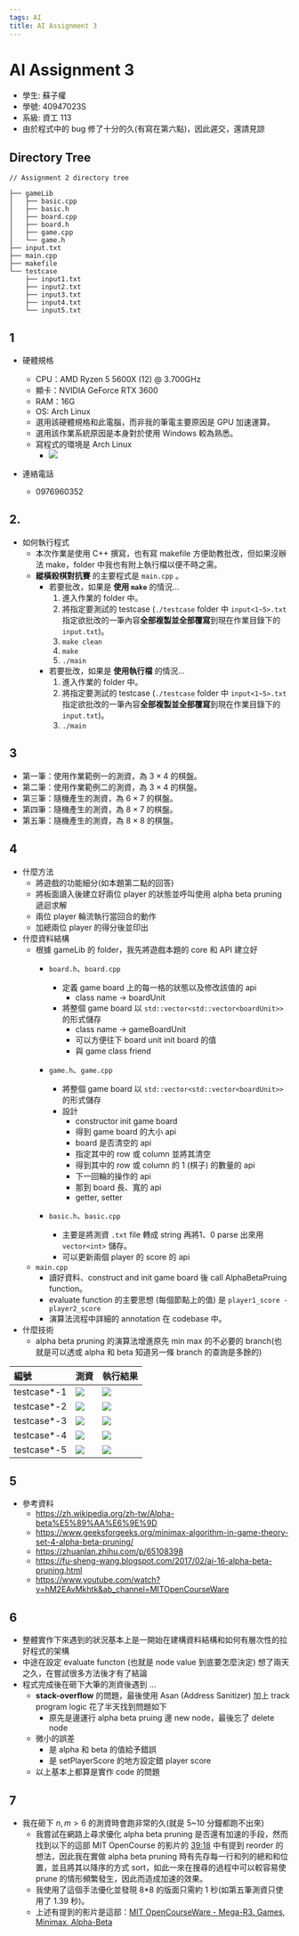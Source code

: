 ```yaml
---
tags: AI
title: AI Assignment 3
---
```


# AI Assignment 3

* 學生: 蘇子權
* 學號: 40947023S
* 系級: 資工 113
* 由於程式中的 bug 修了十分的久(有寫在第六點)，因此遲交，還請見諒

## Directory Tree
```
// Assignment 2 directory tree

├── gameLib
│   ├── basic.cpp
│   ├── basic.h
│   ├── board.cpp
│   ├── board.h
│   ├── game.cpp
│   └── game.h
├── input.txt
├── main.cpp
├── makefile
└── testcase
    ├── input1.txt
    ├── input2.txt
    ├── input3.txt
    ├── input4.txt
    └── input5.txt
```


## 1
* 硬體規格
    * CPU：AMD Ryzen 5 5600X (12) @ 3.700GHz
    * 顯卡：NVIDIA GeForce RTX 3600
    * RAM：16G
    * OS: Arch Linux
    * 選用該硬體規格和此電腦，而非我的筆電主要原因是 GPU 加速運算。
    * 選用該作業系統原因是本身對於使用 Windows 較為熟悉。
    * 寫程式的環境是 Arch Linux
        * ![](https://hackmd.io/_uploads/ByZ-rgeH3.png)


* 連絡電話
    * 0976960352
## 2. 
* 如何執行程式
    * 本次作業是使用 C++ 撰寫，也有寫 makefile 方便助教批改，但如果沒辦法 make，folder 中我也有附上執行檔以便不時之需。
    * **縱橫殺棋對抗賽** 的主要程式是 `main.cpp` 。
        * 若要批改，如果是 **使用 `make`** 的情況...
            1. 進入作業的 folder 中。
            2. 將指定要測試的 testcase (`./testcase` folder 中 `input<1~5>.txt` 指定欲批改的一筆內容**全部複製並全部覆寫**到現在作業目錄下的 `input.txt`)。
            3. `make clean`
            4. `make`
            5. `./main`
        * 若要批改，如果是 **使用執行檔** 的情況... 
            1. 進入作業的 folder 中。
            2. 將指定要測試的 testcase (`./testcase` folder 中 `input<1~5>.txt` 指定欲批改的一筆內容**全部複製並全部覆寫**到現在作業目錄下的 `input.txt`)。
            3. `./main`
## 3
* 第一筆：使用作業範例一的測資，為 $3\times4$ 的棋盤。
* 第二筆：使用作業範例二的測資，為 $3\times4$ 的棋盤。
* 第三筆：隨機產生的測資，為 $6\times7$ 的棋盤。
* 第四筆：隨機產生的測資，為 $8\times7$ 的棋盤。
* 第五筆：隨機產生的測資，為 $8\times8$ 的棋盤。
## 4
* 什麼方法
    * 將遊戲的功能細分(如本題第二點的回答)
    * 將板面讀入後建立好兩位 player 的狀態並呼叫使用 alpha beta pruning 遞迴求解
    * 兩位 player 輪流執行當回合的動作
    * 加總兩位 player 的得分後並印出
* 什麼資料結構
    * 根據 gameLib 的 folder，我先將遊戲本題的 core 和 API 建立好
        * `board.h`、`board.cpp`
            * 定義 game board 上的每一格的狀態以及修改該值的 api
                * class name -> boardUnit
            * 將整個 game board 以 `std::vector<std::vector<boardUnit>>` 的形式儲存
                * class name -> gameBoardUnit
                * 可以方便往下 board unit init board 的值
                * 與 game class friend
        * `game.h`、`game.cpp` 
            * 將整個 game board 以 `std::vector<std::vector<boardUnit>>` 的形式儲存
            * 設計
                * constructor init game board
                * 得到 game board 的大小 api
                * board 是否清空的 api
                * 指定其中的 row 或 column 並將其清空
                * 得到其中的 row 或 column 的 1 (棋子) 的數量的 api
                * 下一回輪的操作的 api
                * 那到 board 長、寬的 api
                * getter, setter

        * `basic.h`、`basic.cpp`
            * 主要是將測資 `.txt` file 轉成 string 再將1、0 parse 出來用 `vector<int>` 儲存。
            * 可以更新兩個 player 的 score 的 api
    * `main.cpp`
        * 讀好資料、construct and init game board 後 call AlphaBetaPruing function。
        * evaluate function 的主要思想 (每個節點上的值) 是 `player1_score - player2_score`
        * 演算法流程中詳細的 annotation 在 codebase 中。
* 什麼技術
    * alpha beta pruning 的演算法增進原先 min max 的不必要的 branch(也就是可以透或 alpha 和 beta 知道另一條 branch 的查詢是多餘的)

|編號|測資|執行結果|
|:-|:-|:-|
|testcase*-1|![](https://hackmd.io/_uploads/BJ9e1Wgrn.png)|![](https://hackmd.io/_uploads/rkG5kWxS2.png)|
|testcase*-2|![](https://hackmd.io/_uploads/SktGkbeHh.png)|![](https://hackmd.io/_uploads/HyRT1WlBh.png)|
|testcase*-3|![](https://hackmd.io/_uploads/S1C7JZgHh.png)|![](https://hackmd.io/_uploads/ryyQlbgrh.png)|
|testcase*-4|![](https://hackmd.io/_uploads/SJxHJWgSn.png)|![](https://hackmd.io/_uploads/H1nEe-lH2.png)|
|testcase*-5|![](https://hackmd.io/_uploads/HyGIyWxr3.png)|![](https://hackmd.io/_uploads/B18vg-gS2.png)|
## 5
* 參考資料
    * https://zh.wikipedia.org/zh-tw/Alpha-beta%E5%89%AA%E6%9E%9D
    * https://www.geeksforgeeks.org/minimax-algorithm-in-game-theory-set-4-alpha-beta-pruning/
    * https://zhuanlan.zhihu.com/p/65108398
    * https://fu-sheng-wang.blogspot.com/2017/02/ai-16-alpha-beta-pruning.html
    * https://www.youtube.com/watch?v=hM2EAvMkhtk&ab_channel=MITOpenCourseWare
## 6
* 整體實作下來遇到的狀況基本上是一開始在建構資料結構和如何有層次性的拉好程式的架構
* 中途在設定 evaluate functon (也就是 node value 到底要怎麼決定) 想了兩天之久，在嘗試很多方法後才有了結論
* 程式完成後在砸下大筆的測資後遇到 ... 
    * **stack-overflow** 的問題，最後使用 Asan (Address Sanitizer) 加上 track program logic 花了半天找到問題如下
        * 原先是邊運行 alpha beta pruing 邊 new node，最後忘了 delete node
    * 微小的誤差
        * 是 alpha 和 beta 的值給予錯誤 
        * 是 setPlayerScore 的地方設定錯 player score
    * 以上基本上都算是實作 code 的問題
## 7
* 我在砸下 $n, m \gt 6$ 的測資時會跑非常的久(就是 5~10 分鐘都跑不出來)
    * 我嘗試在網路上尋求優化 alpha beta pruning 是否還有加速的手段，然而找到以下的這部 MIT OpenCourse 的影片的 [39:18](https://youtu.be/hM2EAvMkhtk?t=2358) 中有提到 reorder 的想法，因此我在實做 alpha beta pruning 時有先存每一行和列的總和和位置，並且將其以降序的方式 sort，如此一來在搜尋的過程中可以較容易使 prune 的情形頻繁發生，因此而造成加速的效果。
    * 我使用了這個手法優化並發現 8*8 的版面只需約 1 秒(如第五筆測資只使用了 1.39 秒)。
    * 上述有提到的影片是這部：[MIT OpenCourseWare - Mega-R3. Games, Minimax, Alpha-Beta](https://www.youtube.com/watch?v=hM2EAvMkhtk&ab_channel=MITOpenCourseWare)



